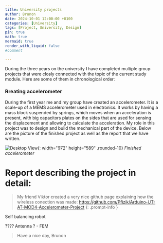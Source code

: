 ```yaml
---
title: University projects 
author: Brunon
date: 2024-10-01 12:00:00 +0100
categories: [University]
tags: [Project, University, Design]
pin: true
math: true
mermaid: true
render_with_liquid: false
#comment

---
```


During the three years on the university I have completed multiple group projects that were closly connected with the topic of the current study module. 
Here are some of them in chronological order: 

### Rreating accelerometer 
During the first year me and my group have created an accelerometer. It is a scale-up of a MEMS accelerometer used in electronics. 
It works by having a mass block suspended by springs, which moves when an acceleration is present, with big capacitors plates on the sides that are used for sensing the displacement and allowing to calculate the acceleration. 
My role in this project was to design and build the mechanical part of the device. 
Below are the picture of the finished project as well as the report that we have written. 

![Desktop View](/assets/2022-07-11-Project-Accelerometer/Gyroscope.jpg){: width="972" height="589" .rounded-10}
_Finished accelerometer_

#  Report describing the project in detail:
<object data="/assets/2022-07-11-Project-Accelerometer/Mod4.pdf" width="792" height="589" type='application/pdf'> </object>

>My friend Viktor created a very nice github page explaining how the wireless conection was made: <https://github.com/Pfizik/Arduino-UT-AT-MOD4-Accelerometer-Project>
{: .prompt-info }


Self balancing robot

???? Antenna ? - FEM

> Have a nice day, Brunon